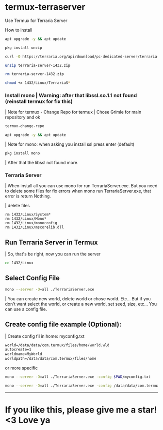 # termux-terraserver
Use Termux for Terraria Server

How to install

```bash
apt upgrade -y && apt update
```
```bash
pkg install unzip
```
```bash
curl -O https://terraria.org/api/download/pc-dedicated-server/terraria-server-1432.zip
```
```bash
unzip terraria-server-1432.zip
```
```bash
rm terraria-server-1432.zip
```
```bash
chmod +x 1432/Linux/TerrariaS*
```

### Install mono | Warning: after that libssl.so.1.1 not found (reinstall termux for fix this)

| Note for termux - Change Repo for termux
| Chose Grimle for main repository and ok
```bash
termux-change-repo
```

```bash
apt upgrade -y && apt update
```

| Note for mono: when asking you install ssl press enter (default)
```bash
pkg install mono
```

| After that the libssl not found more.

### Terraria Server

| When install all you can use mono for run TerrariaServer.exe. But you need to delete some files for fix errors when mono run TerrariaServer.exe, that error is return Nothing.

| delete files
```
rm 1432/Linux/System*
rm 1432/Linux/Mono*
rm 1432/Linux/monoconfig
rm 1432/Linux/mscorelib.dll
```
## Run Terraria Server in Termux

| So, that's be right, now you can run the server
```bash
cd 1432/Linux
```

## Select Config File
```bash
mono --server -O=all ./TerrariaServer.exe
```
| You can create new world, delete world or chose world. Etc... But if you don't want select the world, or create a new world, set seed, size, etc... You can use a config file.

## Create config file example (Optional):
| Create config fil in home: myconfig.txt
```html
world=/data/data/com.termux/files/home/world.wld
autocreate=1
worldname=MyWorld
worldpath=/data/data/com.termux/files/home
```

or more specific
```bash
mono --server -O=all ./TerrariaServer.exe -config $PWD/myconfig.txt
```

```bash
mono --server -O=all ./TerrariaServer.exe -config /data/data/com.termux/files/home/myconfig.txt
```
-----------

# If you like this, please give me a star! <3 Love ya
